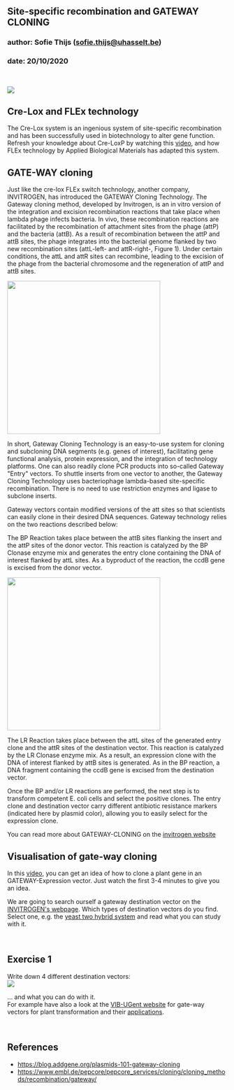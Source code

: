 ## Site-specific recombination and GATEWAY CLONING
### author: Sofie Thijs (sofie.thijs@uhasselt.be)
### date: 20/10/2020


&nbsp;
&nbsp;
&nbsp;


![](https://i.makeagif.com/media/10-11-2017/-Q8oVn.gif)</center>


## Cre-Lox and FLEx technology
The Cre-Lox system is an ingenious system of site-specific recombination and has been successfully used in biotechnology to alter gene function. 
Refresh your knowledge about Cre-LoxP by watching this [video](https://www.youtube.com/watch?v=I21NmFq4F8A), and how FLEx technology
by Applied Biological Materials has adapted this system.


## GATE-WAY cloning 
Just like the cre-lox FLEx switch technology, another company, INVITROGEN, has introduced the GATEWAY Cloning Technology. The Gateway cloning method, developed by Invitrogen, is an in vitro version of the integration and excision recombination reactions that take place when lambda phage infects bacteria. In vivo, these recombination reactions are facilitated by the recombination of attachment sites from the phage (attP) and the bacteria (attB). As a result of recombination between the attP and attB sites, the phage integrates into the bacterial genome flanked by two new recombination sites (attL-left- and attR-right-, Figure 1). Under certain conditions, the attL and attR sites can recombine, leading to the excision of the phage from the bacterial chromosome and the regeneration of attP and attB sites.

<img src="https://blog.addgene.org/hs-fs/hubfs/1_17_to_3_17/Gateway_MS_2017_1_2/lambda%20phage.png?width=645&name=lambda%20phage.png" width="350px">

In short, Gateway Cloning Technology is an easy-to-use system for cloning and subcloning DNA segments (e.g. genes of interest), facilitating gene functional analysis, protein expression, and the integration of technology platforms. One can also readily clone PCR products into so-called Gateway "Entry" vectors. To shuttle inserts from one vector to another, the Gateway Cloning Technology uses bacteriophage lambda-based site-specific recombination. There is no need to use restriction enzymes and ligase to subclone inserts.

Gateway vectors contain modified versions of the att sites so that scientists can easily clone in their desired DNA sequences. Gateway technology relies on the two reactions described below:

The BP Reaction takes place between the attB sites flanking the insert and the attP sites of the donor vector. This reaction is catalyzed by the BP Clonase enzyme mix and generates the entry clone containing the DNA of interest flanked by attL sites. As a byproduct of the reaction, the ccdB gene is excised from the donor vector.

<img src="https://blog.addgene.org/hs-fs/hubfs/1_17_to_3_17/Gateway_MS_2017_1_2/bp%20-%20lr.png?width=699&name=bp%20-%20lr.png" width="350px">

The LR Reaction takes place between the attL sites of the generated entry clone and the attR sites of the destination vector. This reaction is catalyzed by the LR Clonase enzyme mix. As a result, an expression clone with the DNA of interest flanked by attB sites is generated. As in the BP reaction, a DNA fragment containing the ccdB gene is excised from the destination vector. 

Once the BP and/or LR reactions are performed, the next step is to transform competent E. coli cells and select the positive clones. The entry clone and destination vector carry different antibiotic resistance markers (indicated here by plasmid color), allowing you to easily select for the expression clone. 

You can read more about GATEWAY-CLONING on the [invitrogen website](https://www.embl.de/pepcore/pepcore_services/cloning/cloning_methods/recombination/gateway/)

## Visualisation of gate-way cloning
In this [video](https://www.youtube.com/watch?v=kVm5rC-0Aik), you can get an idea of how to clone a plant gene in an GATEWAY-Expression vector. Just watch the first 3-4 minutes to give you an idea.

We are going to search ourself a gateway destination vector on the [INVITROGEN's webpage](https://www.thermofisher.com/be/en/home/life-science/cloning/gateway-cloning/gateway-destination-vectors.html). Which types of destination vectors do you find. Select one, e.g. the [yeast two hybrid system](https://www.thermofisher.com/order/catalog/product/PQ1000101#/PQ1000101) and read what you can study with it.

&nbsp;


## Exercise 1
Write down 4 different destination vectors:  
![](https://www.embl.de/pepcore/pepcore_services/cloning/cloning_methods/recombination/gateway/gateway08.gif)

... and what you can do with it.  
For example have also a look at the [VIB-UGent website](https://gatewayvectors.vib.be/) for gate-way vectors for plant transformation and their [applications](https://www.psb.ugent.be/).


&nbsp;
&nbsp;
&nbsp;


## References
- https://blog.addgene.org/plasmids-101-gateway-cloning
- https://www.embl.de/pepcore/pepcore_services/cloning/cloning_methods/recombination/gateway/

&nbsp;
&nbsp;
&nbsp;


